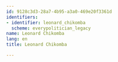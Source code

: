 ```yaml
---
id: 9128c3d3-28a7-4b95-a3a0-469e20f3361d
identifiers:
- identifier: leonard_chikomba
  scheme: everypolitician_legacy
name: Leonard Chikomba
lang: en
title: Leonard Chikomba

---
```

